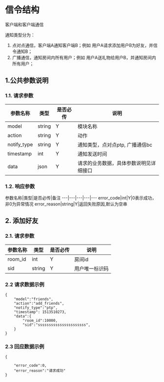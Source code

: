 # 信令结构

客户端和客户端通信

通知类型分为：
1. 点对点通信，客户端A通知客户端B；例如 用户A请求添加用户B为好友，并信令通知B；
2. 广播通信，通知房间内所有用户；例如 用户A送礼物给用户B，并通知房间内所有用户；


## 1.公共参数说明

### 1.1. 请求参数

参数名称|类型|是否必传|说明
---|---|---|---
model|string|Y|模块名称
action|string|Y|动作
notify_type|string|Y|通知类型，点对点ptp, 广播通信bc
timestamp|int|Y|通知发送时间
data|json|Y|请求的业务数据，具体参数说明见详细接口

### 1.2. 响应参数

参数名称|类型|是否必传|备注
---|---|---|---|---
error_code|int|Y|0表示成功，非0为异常情况
error_reason|string|Y|返回失败原因,默认为空串


## 2. 添加好友

### 2.1. 请求参数
参数名称|类型|是否必传|说明
---|---|---|---
room_id|int|Y|房间id
sid|string|Y|用户唯一标识码

### 2.2 请求数据示例

```
{
    "model":"friends",
    "action":"add_friends",
    "notify_type":"ptp",
    "timestamp": 1513510273,
    "data":{  
        "room_id":10000,
        "sid":"ssssssssssssssssssssss",
    }
}

```

### 2.3 回应数据示例

```
{
    
    "error_code":0,
    "error_reason":"请求成功"
}

```